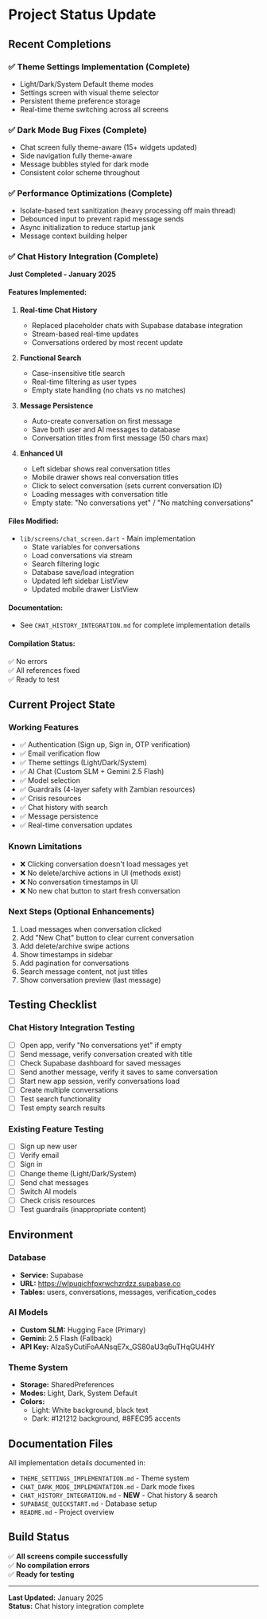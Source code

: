 # Project Status Update

## Recent Completions

### ✅ Theme Settings Implementation (Complete)
- Light/Dark/System Default theme modes
- Settings screen with visual theme selector  
- Persistent theme preference storage
- Real-time theme switching across all screens

### ✅ Dark Mode Bug Fixes (Complete)
- Chat screen fully theme-aware (15+ widgets updated)
- Side navigation fully theme-aware
- Message bubbles styled for dark mode
- Consistent color scheme throughout

### ✅ Performance Optimizations (Complete)
- Isolate-based text sanitization (heavy processing off main thread)
- Debounced input to prevent rapid message sends
- Async initialization to reduce startup jank
- Message context building helper

### ✅ Chat History Integration (Complete)
**Just Completed - January 2025**

#### Features Implemented:
1. **Real-time Chat History**
   - Replaced placeholder chats with Supabase database integration
   - Stream-based real-time updates
   - Conversations ordered by most recent update
   
2. **Functional Search**
   - Case-insensitive title search
   - Real-time filtering as user types
   - Empty state handling (no chats vs no matches)
   
3. **Message Persistence**
   - Auto-create conversation on first message
   - Save both user and AI messages to database
   - Conversation titles from first message (50 chars max)
   
4. **Enhanced UI**
   - Left sidebar shows real conversation titles
   - Mobile drawer shows real conversation titles
   - Click to select conversation (sets current conversation ID)
   - Loading messages with conversation title
   - Empty state: "No conversations yet" / "No matching conversations"

#### Files Modified:
- `lib/screens/chat_screen.dart` - Main implementation
  - State variables for conversations
  - Load conversations via stream
  - Search filtering logic
  - Database save/load integration
  - Updated left sidebar ListView
  - Updated mobile drawer ListView

#### Documentation:
- See `CHAT_HISTORY_INTEGRATION.md` for complete implementation details

#### Compilation Status:
✅ No errors  
✅ All references fixed  
✅ Ready to test  

## Current Project State

### Working Features
- ✅ Authentication (Sign up, Sign in, OTP verification)
- ✅ Email verification flow
- ✅ Theme settings (Light/Dark/System)
- ✅ AI Chat (Custom SLM + Gemini 2.5 Flash)
- ✅ Model selection
- ✅ Guardrails (4-layer safety with Zambian resources)
- ✅ Crisis resources
- ✅ Chat history with search
- ✅ Message persistence
- ✅ Real-time conversation updates

### Known Limitations
- ❌ Clicking conversation doesn't load messages yet
- ❌ No delete/archive actions in UI (methods exist)
- ❌ No conversation timestamps in UI
- ❌ No new chat button to start fresh conversation

### Next Steps (Optional Enhancements)
1. Load messages when conversation clicked
2. Add "New Chat" button to clear current conversation
3. Add delete/archive swipe actions
4. Show timestamps in sidebar
5. Add pagination for conversations
6. Search message content, not just titles
7. Show conversation preview (last message)

## Testing Checklist

### Chat History Integration Testing
- [ ] Open app, verify "No conversations yet" if empty
- [ ] Send message, verify conversation created with title
- [ ] Check Supabase dashboard for saved messages
- [ ] Send another message, verify it saves to same conversation
- [ ] Start new app session, verify conversations load
- [ ] Create multiple conversations
- [ ] Test search functionality
- [ ] Test empty search results

### Existing Feature Testing
- [ ] Sign up new user
- [ ] Verify email
- [ ] Sign in
- [ ] Change theme (Light/Dark/System)
- [ ] Send chat messages
- [ ] Switch AI models
- [ ] Check crisis resources
- [ ] Test guardrails (inappropriate content)

## Environment

### Database
- **Service:** Supabase
- **URL:** https://wlpuqichfpxrwchzrdzz.supabase.co
- **Tables:** users, conversations, messages, verification_codes

### AI Models
- **Custom SLM:** Hugging Face (Primary)
- **Gemini:** 2.5 Flash (Fallback)
- **API Key:** AIzaSyCutiFoAANsqE7x_GS80aU3q6uTHqGU4HY

### Theme System
- **Storage:** SharedPreferences
- **Modes:** Light, Dark, System Default
- **Colors:** 
  - Light: White background, black text
  - Dark: #121212 background, #8FEC95 accents

## Documentation Files

All implementation details documented in:
- `THEME_SETTINGS_IMPLEMENTATION.md` - Theme system
- `CHAT_DARK_MODE_IMPLEMENTATION.md` - Dark mode fixes
- `CHAT_HISTORY_INTEGRATION.md` - **NEW** - Chat history & search
- `SUPABASE_QUICKSTART.md` - Database setup
- `README.md` - Project overview

## Build Status

✅ **All screens compile successfully**  
✅ **No compilation errors**  
✅ **Ready for testing**

---

**Last Updated:** January 2025  
**Status:** Chat history integration complete
